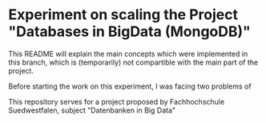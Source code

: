 # Experiment on scaling the Project "Databases in BigData (MongoDB)"

This README will explain the main concepts which were implemented in this branch, which is (temporarily) not compartible with the main part of the project.

Before starting the work on this experiment, I was facing two problems of 

This repository serves for a project proposed by Fachhochschule Suedwestfalen, subject "Datenbanken in Big Data"
